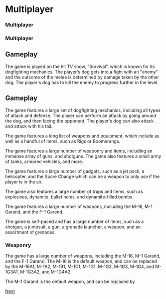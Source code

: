 # Multiplayer

### Multiplayer

### Multiplayer

## Gameplay

The game is played on the hit TV show, "Survival", which is known for its dogfighting mechanics. The player's dog gets into a fight with an "enemy" and the outcome of the melee is determined by damage taken by the other dog. The player's dog has to kill the enemy to progress further in the level.

## Gameplay

The game features a large set of dogfighting mechanics, including all types of attack and defense. The player can perform an attack by going around the dog, and then facing the opponent. The player's dog can also attack and attack with his tail.

The game features a long list of weapons and equipment, which include as well as a handful of items, such as Rigs or Boomerangs.

The game features a large number of weaponry and items, including an immense array of guns, and shotguns. The game also features a small army of tanks, armored vehicles, and more.

The game features a large number of gadgets, such as a jet pack, a helicopter, and the Spare Change which can be a weapon to only use if the player is in the air.

The game also features a large number of traps and items, such as explosives, dynamite, bullet holes, and dynamite-filled bombs.

The game features a large number of weapons, including the M-16, M-1 Garand, and the F-1 Garand.

The game is self-paced and has a large number of items, such as a shotgun, a jumpsuit, a gun, a grenade launcher, a weapon, and an assortment of grenades.

### Weaponry

The game has a large number of weapons, including the M-16, M-1 Garand, and the F-1 Garand. The M-16 is the default weapon, and can be replaced by the M-16A1, M-1A2, M-1B1, M-1C1, M-1G1, M-1G2, M-1G3, M-1G4, and M-1G3A1, M-1G3A2, and M-1G4A2.

The M-1 Garand is the default weapon, and can be replaced by

[Next](489.md)